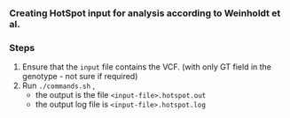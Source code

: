 ### Creating HotSpot input for analysis according to Weinholdt et al.

### Steps
1. Ensure that the ```input``` file contains the VCF. (with only GT field in the genotype - not sure if required)
2. Run ```./commands.sh``` , 
   * the output is the file ```<input-file>.hotspot.out```
   * the output log file is ```<input-file>.hotspot.log```
   


